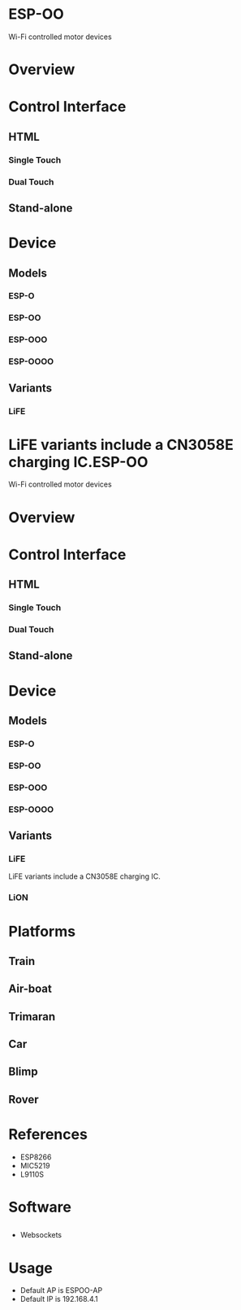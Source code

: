 ESP-OO
======
Wi-Fi controlled motor devices

# Overview
# Control Interface
## HTML
### Single Touch
### Dual Touch
## Stand-alone
# Device
## Models
### ESP-O
### ESP-OO
### ESP-OOO
### ESP-OOOO
## Variants
### LiFE
LiFE variants include a CN3058E charging IC.ESP-OO
======
Wi-Fi controlled motor devices

# Overview
# Control Interface
## HTML
### Single Touch
### Dual Touch
## Stand-alone
# Device
## Models
### ESP-O
### ESP-OO
### ESP-OOO
### ESP-OOOO
## Variants
### LiFE
LiFE variants include a CN3058E charging IC.
### LiON
# Platforms
## Train
## Air-boat
## Trimaran
## Car
## Blimp
## Rover
# References
 - ESP8266
 - MIC5219
 - L9110S
# Software
## 
- Websockets

# Usage
- Default AP is ESPOO-AP
- Default IP is 192.168.4.1
